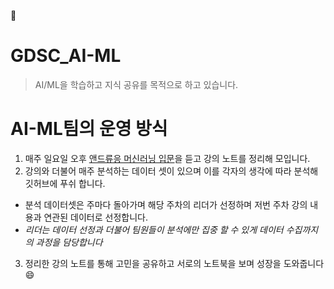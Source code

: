🧠
# GDSC_AI-ML
> AI/ML을 학습하고 지식 공유를 목적으로 하고 있습니다.

# AI-ML팀의 운영 방식
1. 매주 일요일 오후 [앤드류응 머신러닝 입문](https://www.coursera.org/learn/machine-learning/home/week/1)을 듣고 강의 노트를 정리해 모입니다.
2. 강의와 더불어 매주 분석하는 데이터 셋이 있으며 이를 각자의 생각에 따라 분석해 깃허브에 푸쉬 합니다.
  * 분석 데이터셋은 주마다 돌아가며 해당 주차의 리더가 선정하며 저번 주차 강의 내용과 연관된 데이터로 선정합니다.
  * _리더는 데이터 선정과 더불어 팀원들이 분석에만 집중 할 수 있게 데이터 수집까지의 과정을 담당합니다_
3. 정리한 강의 노트를 통해 고민을 공유하고 서로의 노트북을 보며 성장을 도와줍니다 😄
